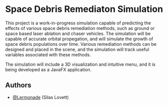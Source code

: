 # Space Debris Remediaton Simulation

This project is a work-in-progress simulation capable of predicting the effects of various space debris remediation methods, such as ground or space based laser ablation and chaser vehicles. The simulation will be capable of accurate orbital propegation, and will simulate the growth of space debris populations over time. Various remediation methods can be designed and placed in the scene, and the simulation will track useful variables associated with these methods.

The simulation will include a 3D visualization and intuitive menu, and it is being developed as a JavaFX application.


## Authors

- [@Lermonade](https://www.github.com/lermonade) (Silas Lovett)



